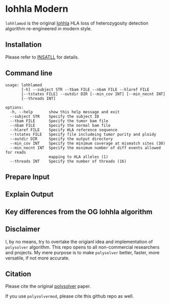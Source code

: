 # lohhla Modern

`lohhlamod` is the original [lohhla](https://doi.org/10.1016/j.cell.2017.10.001) HLA loss of heterozygosity detection algorithm re-engineered in modern style.  

## Installation

Please refer to [INSATLL](INSTALL.md) for details.

## Command line

```
usage: lohhlamod
       [-h] --subject STR --tbam FILE --nbam FILE --hlaref FILE
       [--tstates FILE] --outdir DIR [--min_cov INT] [--min_necnt INT]
       [--threads INT]

options:
  -h, --help       show this help message and exit
  --subject STR    Specify the subject ID
  --tbam FILE      Specify the tumor bam file
  --nbam FILE      Specify the normal bam file
  --hlaref FILE    Specify HLA reference sequence
  --tstates FILE   Specify file includeing tumor purity and ploidy
  --outdir DIR     Specify the output directory
  --min_cov INT    Specify the minimum coverage at mismatch sites (30)
  --min_necnt INT  Specify the minimum number of diff events allowed for reads
                   mapping to HLA alleles (1)
  --threads INT    Specify the number of threads (16)
```

## Prepare Input




## Explain Output


## Key differences from the OG lohhla algorithm


## Disclaimer

I, by no means, try to overtake the origianl idea and implementation of `polysolver` algorithm. This repo opens to all non-commercial researchers and projects. My mere purpose is to make `polysolver` better, faster, more versatile, if not more accurate.

## Citation

Please cite the original [polysolver](https://www.ncbi.nlm.nih.gov/pmc/articles/PMC4747795/) paper.

If you use `polysolvermod`, please cite this github repo as well.